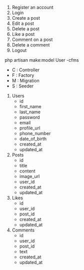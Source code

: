 <!-- Build a small web app similar to facebook app -->

<!-- Features -->
1. Register an account
2. Login 
3. Create a post
4. Edit a post
5. Delete a post
6. Like a post
7. Comment on a post
8. Delete a comment
9. Logout

<!-- Database Schema -->
php artisan make:model User -cfms
- C : Controller
- F : Factory
- M : Migration
- S : Seeder
1. Users
    - id
    - first_name
    - last_name
    - password
    - email
    - profile_url
    - phone_number
    - date_of_birth
    - created_at
    - updated_at
2. Posts 
    - id
    - title
    - content
    - image_url
    - user_id
    - created_at
    - updated_at
3. Likes 
    - id
    - user_id
    - post_id
    - created_at
    - updated_at
4. Comments
    - id
    - user_id
    - post_id
    - text
    - created_at
    - updated_at


